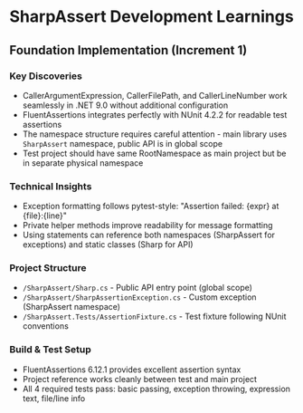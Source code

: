 # SharpAssert Development Learnings

## Foundation Implementation (Increment 1)

### Key Discoveries
- CallerArgumentExpression, CallerFilePath, and CallerLineNumber work seamlessly in .NET 9.0 without additional configuration
- FluentAssertions integrates perfectly with NUnit 4.2.2 for readable test assertions
- The namespace structure requires careful attention - main library uses `SharpAssert` namespace, public API is in global scope
- Test project should have same RootNamespace as main project but be in separate physical namespace

### Technical Insights
- Exception formatting follows pytest-style: "Assertion failed: {expr} at {file}:{line}"
- Private helper methods improve readability for message formatting
- Using statements can reference both namespaces (SharpAssert for exceptions) and static classes (Sharp for API)

### Project Structure
- `/SharpAssert/Sharp.cs` - Public API entry point (global scope)
- `/SharpAssert/SharpAssertionException.cs` - Custom exception (SharpAssert namespace)
- `/SharpAssert.Tests/AssertionFixture.cs` - Test fixture following NUnit conventions

### Build & Test Setup
- FluentAssertions 6.12.1 provides excellent assertion syntax
- Project reference works cleanly between test and main project
- All 4 required tests pass: basic passing, exception throwing, expression text, file/line info